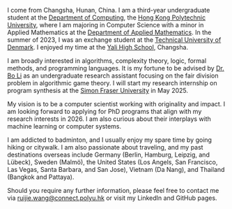 I come from Changsha, Hunan, China. I am a third-year undergraduate student at the [Department of Computing](https://www.polyu.edu.hk/comp), the [Hong Kong Polytechnic University](https://www.polyu.edu.hk), where I am majoring in Computer Science with a minor in Applied Mathematics at the [Department of Applied Mathematics](https://www.polyu.edu.hk/ama/). In the summer of 2023, I was an exchange student at the [Technical University of Denmark](https://www.dtu.dk/). I enjoyed my time at the [Yali High School](https://www.yalechina.org/who-we-are), Changsha. 

I am broadly interested in algorithms, complexity theory, logic, formal methods, and programming languages. It is my fortune to be advised by [Dr. Bo Li](https://www4.comp.polyu.edu.hk/~bo2li/) as an undergraduate research assistant focusing on the fair division problem in algorithmic game theory. I will start my research internship on program synthesis at the [Simon Fraser University](https://www.sfu.ca/) in May 2025.   

My vision is to be a computer scientist working with originality and impact. I am looking forward to applying for PhD programs that align with my research interests in 2026. I am also curious about their interplays with machine learning or computer systems.

I am addicted to badminton, and I usually enjoy my spare time by going hiking or citywalk. I am also passionate about traveling, and my past destinations overseas include Germany (Berlin, Hamburg, Leipzig, and Lübeck), Sweden (Malmö), the United States (Los Angels, San Francisco, Las Vegas, Santa Barbara, and San Jose), Vietnam (Da Nang), and Thailand (Bangkok and Pattaya).

Should you require any further information, please feel free to contact me via ruijie.wang@connect.polyu.hk or visit my LinkedIn and GitHub pages.
